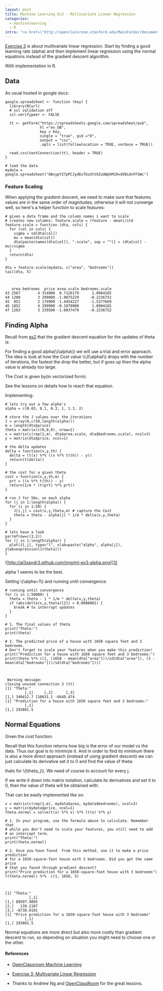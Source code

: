 ```yaml
--- 
layout: post
title: Machine Learning Ex3 - Multivariate Linear Regression
categories: 
  - machinelearning
  - R
intro: "<a href=\"http://openclassroom.stanford.edu/MainFolder/DocumentPage.php?course=MachineLearning&amp;doc=exercises/ex3/ex3.html\">Exercise 3</a> is about multivariate linear regression. Start by finding a good learning rate (alpha) and then implement linear regression using the normal equations instead of the gradient descent algorithm."
---
```



<script type="text/javascript" src="http://www.mathjax.org/mathjax/MathJax.js">
    MathJax.Hub.Config({
            jax: ["input/TeX", "output/HTML-CSS"],
        extensions: ["tex2jax.js","TeX/AMSmath.js","TeX/AMSsymbols.js",
                     "TeX/noUndefined.js"],
        tex2jax: {
            inlineMath: [ ["\\(","\\)"] ],
            displayMath: [ ['$$','$$'], ["\\[","\\]"], ["\\begin{displaymath}","\\end{displaymath}"] ],
            skipTags: ["script","noscript","style","textarea","pre","code"],
            ignoreClass: "tex2jax_ignore",
            processEscapes: false,
            processEnvironments: true,
            preview: "TeX"
        },
        showProcessingMessages: true,
        displayAlign: "left",
        displayIndent: "2em",
 
        "HTML-CSS": {
             scale: 100,
             availableFonts: ["STIX","TeX"],
             preferredFont: "TeX",
             webFont: "TeX",
             imageFont: "TeX",
             showMathMenu: true,
        },
        MMLorHTML: {
             prefer: {
                 MSIE:    "MML",
                 Firefox: "MML",
                 Opera:   "HTML",
                 other:   "HTML"
             }
        }
    });
</script>


[Exercise 3][1] is about multivariate linear regression. Start by finding a
good learning rate (alpha) and then implement linear regression using the
normal equations instead of the gradient descent algorithm.

With implementation in R.

## Data

As usual hosted in google docs:

    
    google.spreadsheet <- function (key) {
      library(RCurl)
      # ssl validation off
      ssl.verifypeer <- FALSE
    
      tt <- getForm("https://spreadsheets.google.com/spreadsheet/pub", 
                    hl ="en_GB",
                    key = key, 
                    single = "true", gid ="0", 
                    output = "csv", 
                    .opts = list(followlocation = TRUE, verbose = TRUE)) 
    
      read.csv(textConnection(tt), header = TRUE)
    }
    
    # load the data
    mydata = google.spreadsheet("0AnypY27pPCJydExfUzdtVXZuUWphM19vdVBidnFFSWc")
    

### Feature Scaling

When applying the gradient descent, we need to make sure that features values
are in the same order of magnitudes, otherwise it will not converge well, so
here's a helper function to scale features:

    
    # given a data frame and the column names i want to scale
    # creates new columns: feature.scale = (feature - mean)/std
    feature.scale = function (dta, cols) {
      for (col in cols) {
        sigma = sd(dta[col])
        mu = mean(dta[col])
        dta[paste(names(dta[col]), ".scale", sep = "")] = (dta[col] - mu)/sigma
      }
      return(dta)
    }
    
    dta = feature.scale(mydata, c("area", "bedrooms"))
    tail(dta, 5)
    
    
    
       area bedrooms  price area.scale bedrooms.scale
    43 2567        4 314000  0.7126179      1.0904165
    44 1200        3 299000 -1.0075229     -0.2236752
    45  852        2 179900 -1.4454227     -1.5377669
    46 1852        4 299900 -0.1870900      1.0904165
    47 1203        3 239500 -1.0037479     -0.2236752
    

## Finding Alpha

Recall from [ex2][2] that the gradient descent equation for the updates of
theta is:

<script type="math/tex; mode=display">
\theta := \theta - \alpha \frac{1}{m} x^T (x\theta^T - y)
</script>

For finding a good alpha(\\(\\alpha\\)) we will use a trial and error approach.
The idea is look at how the Cost value \\(J(\\alpha)\\) drops with the number of
iterations, the fastest the drop the better, but if goes up then the alpha
value is already too large.

The Cost is given by(in vectorized form):

<script type="math/tex; mode=display">
J(\theta) = \frac{1}{2m} (X\theta - y)^T (X\theta - y)
</script>

See the lessons on details how to reach that equation.

Implementing:

    
    # lets try out a few alpha's
    alpha = c(0.03, 0.1, 0.3, 1, 1.3, 2)
    
    # store the J values over the iterations
    J = array(0,c(50,length(alpha)))
    m = length(dta$price)
    theta = matrix(c(0,0,0), nrow=1)
    x = matrix(c(rep(1,m), dta$area.scale, dta$bedrooms.scale), ncol=3)
    y = matrix(dta$price, ncol=1)
    
    # the delta updates
    delta = function(x,y,th) {
      delta = (t(x) %*% ((x %*% t(th)) - y))
      return(t(delta))
    }
    
    # the cost for a given theta
    cost = function(x,y,th,m) {
      prt = ((x %*% t(th)) - y)
      return(1/m * (t(prt) %*% prt))
    }
    
    # run J for 50x, on each alpha
    for (j in 1:length(alpha)) {
      for (i in 1:50) {
        J[i,j] = cost(x,y,theta,m) # capture the Cost
        theta = theta - alpha[j] * 1/m * delta(x,y,theta)
      }
    }
    
    # lets have a look
    par(mfrow=c(3,2))
    for (j in 1:length(alpha)) {
      plot(J[,j], type="l", xlab=paste("alpha", alpha[j]), ylab=expression(J(theta)))
    }
    

![http://al3xandr3.github.com/img/ml-ex3-alpha.png][3]

alpha 1 seems to be the best.

Setting \\(\\alpha=1\\) and running until convergence:

    
    # running until convergence
    for (i in 1:50000) {
      theta = theta - 1 * 1/m * delta(x,y,theta)
      if (abs(delta(x,y,theta)[2]) < 0.0000001) {  
        break # to interrupt updates
      }
    }
    
    # 1. The final values of theta
    print("Theta:")
    print(theta)
    
    # 2. The predicted price of a house with 1650 square feet and 3 bedrooms.
    # Don't forget to scale your features when you make this prediction!
    print("Prediction for a house with 1650 square feet and 3 bedrooms:")
    print(theta %*% c(1, (1650 - mean(dta["area"]))/sd(dta["area"]), (3 - mean(dta["bedrooms"]))/sd(dta["bedrooms"])))
    
    
    
     Warning message:
    closing unused connection 3 (tt)
    [1] "Theta:"
             [,1]     [,2]      [,3]
    [1,] 340412.7 110631.1 -6649.474
    [1] "Prediction for a house with 1650 square feet and 3 bedrooms:"
             [,1]
    [1,] 293081.5
    

## Normal Equations

Given the cost function:

<script type="math/tex; mode=display">
J(\theta) = \frac{1}{2m} \sum_{i=1}^m (h_\theta(x^{(i)}) - y^{(i)})^2
</script>


Recall that this function returns how big is the error of our model vs the
data. Thus our goal is to minimize it. And in order to find its minimum there
is also a more direct approach (instead of using gradient descent) we can just
calculate its derivative set it to 0 and find the value of theta:

<script type="math/tex; mode=display">
\frac{\delta}{\delta \theta_j} J(\theta_j) = 0
</script>


thats for \\(\\theta_j\\). We need of course to account for every j.

If we write it down into matrix notation, calculate its derivatives and set it
to 0, then the value of theta will be obtained with:

<script type="math/tex; mode=display">
\theta =  (X^T X)^{-1} (X^T y)
</script>


That can be easily implemented like so:

    
    x = matrix(c(rep(1,m), mydata$area, mydata$bedrooms), ncol=3)
    y = matrix(mydata$price, ncol=1)
    theta.normal = solve(t(x) %*% x) %*% (t(x) %*% y)
    
    # 1. In your program, use the formula above to calculate. Remember that
    # while you don't need to scale your features, you still need to add 
    # an intercept term.
    print("Theta:")
    print(theta.normal)
    
    # 2. Once you have found  from this method, use it to make a price prediction 
    # for a 1650-square-foot house with 3 bedrooms. Did you get the same price 
    # that you found through gradient descent?
    print("Price prediction for a 1650-square-foot house with 3 bedrooms")
    t(theta.normal) %*%  c(1, 1650, 3)
    
    
    
    [1] "Theta:"
               [,1]
    [1,] 89597.9095
    [2,]   139.2107
    [3,] -8738.0191
    [1] "Price prediction for a 1650-square-foot house with 3 bedrooms"
             [,1]
    [1,] 293081.5
    

Normal equations are more direct but also more costly than gradient descent to
run, so depending on situation you might need to choose one or the other.

#### References

- [OpenClassroom Machine Learning][4]
- [Exercise 3: Multivariate Linear Regression][1]
- Thanks to Andrew Ng and [OpenClassRoom][5] for the great lessons. 

   [1]: http://openclassroom.stanford.edu/MainFolder/DocumentPage.php?course=MachineLearning&doc=exercises/ex3/ex3.html
   [2]: http://al3xandr3.github.com/2011/02/24/ml-ex2-linear-regression.html
   [3]: http://al3xandr3.github.com/img/ml-ex3-alpha.png
   [4]: http://openclassroom.stanford.edu/MainFolder/CoursePage.php?course=MachineLearning
   [5]: http://openclassroom.stanford.edu/MainFolder/HomePage.php

